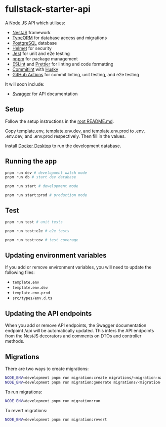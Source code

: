 # fullstack-starter-api

A Node.JS API which utilises:

- [NestJS](https://nestjs.com/) framework
- [TypeORM](https://typeorm.io/) for database access and migrations
- [PostgreSQL](https://www.postgresql.org/) database
- [Helmet](https://helmetjs.github.io/) for security
- [Jest](https://jestjs.io/) for unit and e2e testing
- [pnpm](https://pnpm.io/) for package management
- [ESLint](https://eslint.org/) and [Prettier](https://prettier.io/) for linting and code formatting
- [Commitlint](https://commitlint.js.org/#/) with [Husky](https://typicode.github.io/husky/#/)
- [GitHub Actions](https://github.com/features/actions) for commit linting, unit testing, and e2e testing

It will soon include:

- [Swagger](https://swagger.io/) for API documentation

## Setup

Follow the setup instructions in the [root README.md](../README.md#Setup).

Copy template.env, template.env.dev, and template.env.prod to .env, .env.dev, and .env.prod respectively. Then fill in the values.

Install [Docker Desktop](https://docs.docker.com/get-docker/) to run the development database.

## Running the app

```bash
pnpm run dev # development watch mode
pnpm run db # start dev database

pnpm run start # development mode

pnpm run start:prod # production mode
```

## Test

```bash
pnpm run test # unit tests

pnpm run test:e2e # e2e tests

pnpm run test:cov # test coverage
```

## Updating environment variables

If you add or remove environment variables, you will need to update the following files:

- `template.env`
- `template.env.dev`
- `template.env.prod`
- `src/types/env.d.ts`

## Updating the API endpoints

When you add or remove API endpoints, the Swagger documentation endpoint /api will be automatically updated. This infers the API endpoints from the NestJS decorators and comments on DTOs and controller methods.

## Migrations

There are two ways to create migrations:

```bash
NODE_ENV=development pnpm run migration:create migrations/<migration-name> # create a migration file to manually edit
NODE_ENV=development pnpm run migration:generate migrations/<migration-name> # generate a migration file automatically
```

To run migrations:

```bash
NODE_ENV=development pnpm run migration:run
```

To revert migrations:

```bash
NODE_ENV=development pnpm run migration:revert
```
